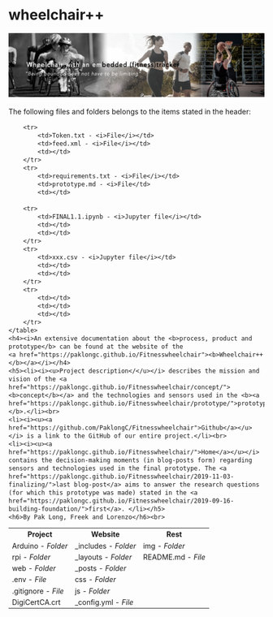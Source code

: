 <!DOCTYPE html>
<html>
	<h1>wheelchair++</h1>
	<a href="https://paklongc.github.io/Fitnesswheelchair"><img src="img/banner.png" width="" height=""><br></a><br>
	The following files and folders belongs to the items stated in the header:<br>
	<table>
 		<tr>
    			<th><b>Project</th>
    			<th>Website</th>
    			<th>Rest</b></th>
  		</tr>
		<tr>
    			<td>Arduino - <i>Folder</i></td>
    			<td>_includes - <i>Folder</i></td>
    			<td>img - <i>Folder</i></td>
  		</tr>
		<tr>
			<td>rpi - <i>Folder</i></td>
			<td>_layouts - <i>Folder</td>
			<td>README.md - <i>File</i></td>
		</tr>
		<tr>
			<td>web - <i>Folder</i></td>
			<td>_posts - <i>Folder</td>
			<td></td>
		</tr>
		<tr>
			<td>.env - <i>File</i></td>
			<td>css - <i>Folder</td>
			<td></td>
		</tr>
		<tr>
			<td>.gitignore - <i>File</i></td>
			<td>js - <i>Folder</td>
			<td></td>
		</tr>
		<tr>
			<td>DigiCertCA.crt</td>
			<td>_config.yml - <i>File</td>
			<td></td>
		</tr>

		<tr>
			<td>Token.txt - <i>File</i></td>
			<td>feed.xml - <i>File</i></td>
			<td></td>
		</tr>
		<tr>
			<td>requirements.txt - <i>File</i></td>
			<td>prototype.md - <i>File</td>
			<td></td>

		<tr>
			<td>FINAL1.1.ipynb - <i>Jupyter file</i></td>
			<td></td>
			<td></td>
		</tr>
		<tr>
			<td>xxx.csv - <i>Jupyter file</i></td>
			<td></td>
			<td></td>
		</tr>
		<tr>
			<td></td>
			<td></td>
			<td></td>
		</tr>
	</table>
	<h4><i>An extensive documentation about the <b>process, product and prototype</b> can be found at the website of the
	<a href="https://paklongc.github.io/Fitnesswheelchair"><b>Wheelchair++</b></a></i></h4>
	<h5><li><i><u>Project description</</u></i> describes the mission and vision of the <a href="https://paklongc.github.io/Fitnesswheelchair/concept/"><b>concept</b></a> and the technologies and sensors used in the <b><a href="https://paklongc.github.io/Fitnesswheelchair/prototype/">prototype</a></b>.</li><br>
	<li><i><u><a href="https://github.com/PaklongC/Fitnesswheelchair">Github</a></u></i> is a link to the GitHub of our entire project.</li><br>
	<li><i><u><a href="https://paklongc.github.io/Fitnesswheelchair/">Home</a></u></i> contains the decision-making moments (in blog-posts form) regarding sensors and technologies used in the final prototype. The <a href="https://paklongc.github.io/Fitnesswheelchair/2019-11-03-finalizing/">last blog-post</a> aims to answer the research questions (for which this prototype was made) stated in the <a href="https://paklongc.github.io/Fitnesswheelchair/2019-09-16-building-foundation/">first</a>. </li></h5>
	<h6>By Pak Long, Freek and Lorenzo</h6><br>
